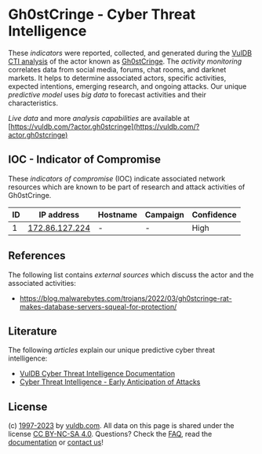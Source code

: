 # Gh0stCringe - Cyber Threat Intelligence

These _indicators_ were reported, collected, and generated during the [VulDB CTI analysis](https://vuldb.com/?kb.cti) of the actor known as [Gh0stCringe](https://vuldb.com/?actor.gh0stcringe). The _activity monitoring_ correlates data from social media, forums, chat rooms, and darknet markets. It helps to determine associated actors, specific activities, expected intentions, emerging research, and ongoing attacks. Our unique _predictive model_ uses _big data_ to forecast activities and their characteristics.

_Live data_ and more _analysis capabilities_ are available at [https://vuldb.com/?actor.gh0stcringe](https://vuldb.com/?actor.gh0stcringe)

## IOC - Indicator of Compromise

These _indicators of compromise_ (IOC) indicate associated network resources which are known to be part of research and attack activities of Gh0stCringe.

ID | IP address | Hostname | Campaign | Confidence
-- | ---------- | -------- | -------- | ----------
1 | [172.86.127.224](https://vuldb.com/?ip.172.86.127.224) | - | - | High

## References

The following list contains _external sources_ which discuss the actor and the associated activities:

* https://blog.malwarebytes.com/trojans/2022/03/gh0stcringe-rat-makes-database-servers-squeal-for-protection/

## Literature

The following _articles_ explain our unique predictive cyber threat intelligence:

* [VulDB Cyber Threat Intelligence Documentation](https://vuldb.com/?kb.cti)
* [Cyber Threat Intelligence - Early Anticipation of Attacks](https://www.scip.ch/en/?labs.20201022)

## License

(c) [1997-2023](https://vuldb.com/?kb.changelog) by [vuldb.com](https://vuldb.com/?kb.about). All data on this page is shared under the license [CC BY-NC-SA 4.0](https://creativecommons.org/licenses/by-nc-sa/4.0/). Questions? Check the [FAQ](https://vuldb.com/?kb.faq), read the [documentation](https://vuldb.com/?kb) or [contact us](https://vuldb.com/?contact)!
